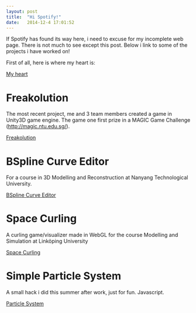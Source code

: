 ```yaml
---
layout: post
title:  "Hi Spotify!"
date:   2014-12-4 17:01:52
---
```

If Spotify has found its way here, i need to excuse for my incomplete web page. There is not much to see except this post.
Below i link to some of the projects i have worked on!

First of all, here is where my heart is:

[My heart](/spotify_heartbeat/)

 Freakolution
============
The most recent project, me and 3 team members created a game in Unity3D game engine. The game one first prize in a MAGIC Game Challenge (http://magic.ntu.edu.sg/).

[Freakolution](https://www.youtube.com/watch?v=HZn-pMRpLiU)

 BSpline Curve Editor
============
For a course in 3D Modelling and Reconstruction at Nanyang Technological University.

[BSpline Curve Editor](/B-spline_plotter/)

 Space Curling
============
A curling game/visualizer made in WebGL for the course Modelling and Simulation at Linköping University

[Space Curling](/MoS_Projekt/)

 Simple Particle System
============
A small hack i did this summer after work, just for fun. Javascript.

[Particle System](/JS-Particle-System/)